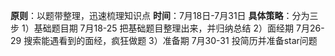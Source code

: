 **原则**：以题带整理，迅速梳理知识点
**时间**：7月18日-7月31日
**具体策略**：分为三步
1）基础题目期 7月18-25
把基础题目整理出来，并归纳总结
2）面经期 7月26-29
搜索能遇看到的面经，疯狂做题
3）准备期 7月30-31
投简历并准备star问题


